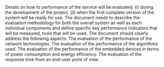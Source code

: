 Details on how to performance of the service will be evaluated, (i) during the development of the project, (ii) when the first complete version of the system will be ready for use. The document needs to describe the evaluation methodology for both the overall system as well as each individual components and define specific key performance indicators that will be measured, tools that will be used. The document should clearly address the following aspects: The evaluation of the performance of the network technologies. The evaluation of the performance of the algorithms used. The evaluation of the performance of the embedded devices in terms of power consumption and energy efficiency. The evaluation of the response time from an end-user point of view.
